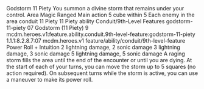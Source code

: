 <ability>
  <name>Godstorm</name>
  <cost>11 Piety</cost>
  <flavor>You summon a divine storm that remains under your control.</flavor>
  <keywords>
    <keyword>Area</keyword>
    <keyword>Magic</keyword>
    <keyword>Ranged</keyword>
  </keywords>
  <type>Main action</type>
  <distance>5 cube within 5</distance>
  <target>Each enemy in the area</target>
  <metadata>
    <class>conduit</class>
    <cost>11 Piety</cost>
    <cost_amount>11</cost_amount>
    <cost_resource>Piety</cost_resource>
    <feature_type>ability</feature_type>
    <file_dpath>Conduit/9th-Level Features</file_dpath>
    <item_id>godstorm-11-piety</item_id>
    <item_index>07</item_index>
    <item_name>Godstorm (11 Piety)</item_name>
    <level>9</level>
    <scc>mcdm.heroes.v1:feature.ability.conduit.9th-level-feature:godstorm-11-piety</scc>
    <scdc>1.1.1:8.2.8.7:07</scdc>
    <source>mcdm.heroes.v1</source>
    <type>feature/ability/conduit/9th-level-feature</type>
  </metadata>
  <effects>
    <effect type="roll">
      <roll>Power Roll + Intuition</roll>
      <t1>2 lightning damage, 2 sonic damage</t1>
      <t2>3 lightning damage, 3 sonic damage</t2>
      <t3>5 lightning damage, 5 sonic damage</t3>
    </effect>
    <effect type="mundane">A raging storm fills the area until the end of the encounter or until you are dying. At the start of each of your turns, you can move the storm up to 5 squares (no action required). On subsequent turns while the storm is active, you can use a maneuver to make its power roll.</effect>
  </effects>
</ability>
